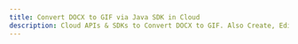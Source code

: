 ---title: Convert DOCX to GIF via Java SDK in Clouddescription: Cloud APIs & SDKs to Convert DOCX to GIF. Also Create, Edit & Render Microsoft Word & OpenOffice documents in the Cloud.---